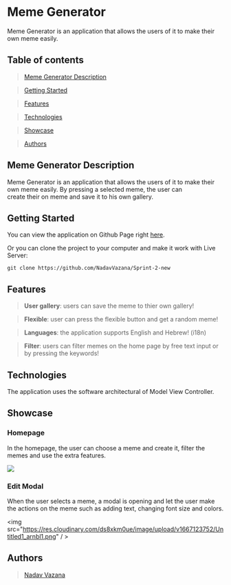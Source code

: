 # Meme Generator

Meme Generator is an application that allows the users of it to make their own meme easily.

## Table of contents

> [Meme Generator Description](#desc)

> [Getting Started](#start)

> [Features](#features)

> [Technologies](#tech)

> [Showcase](#showcase)

> [Authors](#authors)

## <a id="desc" /> Meme Generator Description

Meme Generator is an application that allows the users of it to make their own meme easily. By pressing a selected meme, the user can <br> create their on meme and save it to his own gallery.

## <a id="start"/> Getting Started

You can view the application on Github Page right [here](https://nadavvazana.github.io/Sprint-2-new/).

Or you can clone the project to your computer and make it work with Live Server:

```
git clone https://github.com/NadavVazana/Sprint-2-new
```

## <a id="features" /> Features

> **User gallery**: users can save the meme to thier own gallery!

> **Flexible**: user can press the flexible button and get a random meme!

> **Languages**: the application supports English and Hebrew! (i18n)

> **Filter**: users can filter memes on the home page by free text input or by pressing the keywords!

## <a id="tech" /> Technologies

The application uses the software architectural of Model View Controller.

## <a id="showcase" /> Showcase

### Homepage

In the homepage, the user can choose a meme and create it, filter the memes and use the extra features.

<img src="https://res.cloudinary.com/ds8xkm0ue/image/upload/v1667123750/Untitled_ggo9yf.png" /> 

### Edit Modal

When the user selects a meme, a modal is opening and let the user make the actions on the meme such as adding text, changing font size and colors.

<img src="https://res.cloudinary.com/ds8xkm0ue/image/upload/v1667123752/Untitled1_arnbl1.png" / >

## <a id="authors" /> Authors

> [Nadav Vazana](https://github.com/NadavVazana)

